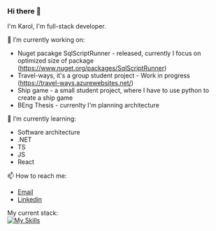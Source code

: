 ### Hi there 👋

I'm Karol, I'm full-stack developer. 

🔭 I’m currently working on:
  * Nuget pacakge SqlScriptRunner - released, currently I focus on optimized size of package (https://www.nuget.org/packages/SqlScriptRunner)
  * Travel-ways, it's a group student project - Work in progress (https://travel-ways.azurewebsites.net/)
  * Ship game - a small student project, where I have to use python to create a ship game
  * BEng Thesis - currenlty I'm planning architecture
  
🌱 I’m currently learning: 
  * Software architecture
  * .NET
  * TS
  * JS
  * React
   
📫 How to reach me:
  * [Email](mailto:kazmierczakkarol1999@gmail.com)
  * [Linkedin](https://www.linkedin.com/in/karol-ka%C5%BAmierczak-2798141a5/)

My current stack: \
[![My Skills](https://skillicons.dev/icons?i=dotnet,cs,js,ts,react,azure,git,mysql,postgres,vite&perline=12)](https://skillicons.dev)
